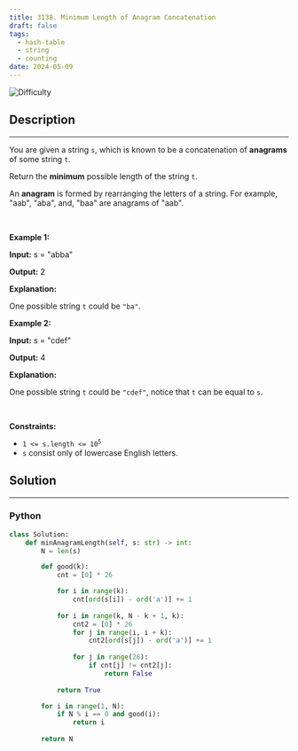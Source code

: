 ```yaml
---
title: 3138. Minimum Length of Anagram Concatenation
draft: false
tags: 
  - hash-table
  - string
  - counting
date: 2024-05-09
---
```


![Difficulty](https://img.shields.io/badge/Difficulty-Medium-blue.svg)

## Description

---
<p>You are given a string <code>s</code>, which is known to be a concatenation of <strong>anagrams</strong> of some string <code>t</code>.</p>

<p>Return the <strong>minimum</strong> possible length of the string <code>t</code>.</p>

<p>An <strong>anagram</strong> is formed by rearranging the letters of a string. For example, &quot;aab&quot;, &quot;aba&quot;, and, &quot;baa&quot; are anagrams of &quot;aab&quot;.</p>

<p>&nbsp;</p>
<p><strong class="example">Example 1:</strong></p>

<div class="example-block">
<p><strong>Input:</strong> <span class="example-io">s = &quot;abba&quot;</span></p>

<p><strong>Output:</strong> <span class="example-io">2</span></p>

<p><strong>Explanation:</strong></p>

<p>One possible string <code>t</code> could be <code>&quot;ba&quot;</code>.</p>
</div>

<p><strong class="example">Example 2:</strong></p>

<div class="example-block">
<p><strong>Input:</strong> <span class="example-io">s = &quot;cdef&quot;</span></p>

<p><strong>Output:</strong> <span class="example-io">4</span></p>

<p><strong>Explanation:</strong></p>

<p>One possible string <code>t</code> could be <code>&quot;cdef&quot;</code>, notice that <code>t</code> can be equal to <code>s</code>.</p>
</div>

<p>&nbsp;</p>
<p><strong>Constraints:</strong></p>

<ul>
	<li><code>1 &lt;= s.length &lt;= 10<sup>5</sup></code></li>
	<li><code>s</code> consist only of lowercase English letters.</li>
</ul>


## Solution

---
### Python
``` py title='minimum-length-of-anagram-concatenation'
class Solution:
    def minAnagramLength(self, s: str) -> int:
        N = len(s)

        def good(k):
            cnt = [0] * 26

            for i in range(k):
                cnt[ord(s[i]) - ord('a')] += 1
            
            for i in range(k, N - k + 1, k):
                cnt2 = [0] * 26
                for j in range(i, i + k):
                    cnt2[ord(s[j]) - ord('a')] += 1
                
                for j in range(26):
                    if cnt[j] != cnt2[j]:
                        return False
            
            return True

        for i in range(1, N):
            if N % i == 0 and good(i):
                return i
        
        return N

```

